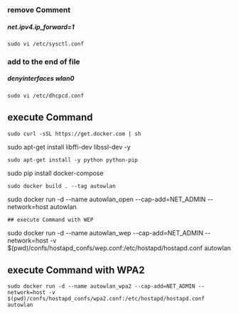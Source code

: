 ### remove Comment
##### net.ipv4.ip_forward=1
~~~
sudo vi /etc/sysctl.conf
~~~
### add to the end of file
##### denyinterfaces wlan0
~~~
sudo vi /etc/dhcpcd.conf
~~~

## execute Command
~~~
sudo curl -sSL https://get.docker.com | sh
~~~ 
sudo apt-get install libffi-dev libssl-dev -y
~~~ 
sudo apt-get install -y python python-pip
~~~
sudo pip install docker-compose
~~~
sudo docker build . --tag autowlan
~~~
sudo docker run -d --name autowlan_open --cap-add=NET_ADMIN --network=host  autowlan
~~~
## execute Command with WEP
~~~
sudo docker run -d --name autowlan_wep --cap-add=NET_ADMIN --network=host -v $(pwd)/confs/hostapd_confs/wep.conf:/etc/hostapd/hostapd.conf autowlan

## execute Command with WPA2
~~~
sudo docker run -d --name autowlan_wpa2 --cap-add=NET_ADMIN --network=host -v $(pwd)/confs/hostapd_confs/wpa2.conf:/etc/hostapd/hostapd.conf autowlan
~~~

